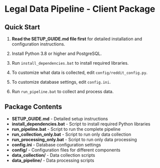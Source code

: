 # Legal Data Pipeline - Client Package

## Quick Start

1. **Read the SETUP_GUIDE.md file first** for detailed installation and configuration instructions.

2. Install Python 3.8 or higher and PostgreSQL.

3. Run `install_dependencies.bat` to install required libraries.

4. To customize what data is collected, edit `config/reddit_config.py`.

5. To customize database settings, edit `config.ini`.

6. Run `run_pipeline.bat` to collect and process data.

## Package Contents

- **SETUP_GUIDE.md** - Detailed setup instructions
- **install_dependencies.bat** - Script to install required Python libraries
- **run_pipeline.bat** - Script to run the complete pipeline
- **run_collection_only.bat** - Script to run only data collection
- **run_processing_only.bat** - Script to run only data processing
- **config.ini** - Database configuration settings
- **config/** - Configuration files for different components
- **data_collection/** - Data collection scripts
- **data_pipeline/** - Data processing scripts
